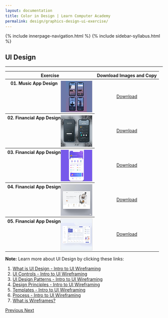 ```yaml
---
layout: documentation
title: Color in Design | Learn Computer Academy
permalink: design/graphics-design-ui-exercise/
---
```

<div class="loader">
{% include innerpage-navigation.html %}
{% include sidebar-syllabus.html %}
 <div class="page-content">
  <div class="content-wrapper">
   <div class="row">
    <div class="col-md-9 content">
     <!-- Your content goes started here -->
     <div class="doc-content">
      <h2>UI Design</h2>
      <hr>
      <table class="table table-striped table-bordered">
       <thead class="thead-shades">
        <tr>
         <th scope="col">Exercise</th>
         <th scope="col">Download Images and Copy</th>
        </tr>
       </thead>
       <tbody>
        <style>
         th img {
          float: right;
          max-width: 100px;
          height: auto;
          display: inline-block;
          border: 1px solid #ddd;
         }
         tr td {
          text-align: center;
         }
         .table td {
          vertical-align: middle;
         }
        </style>
        <tr>
         <th scope="row">01. Music App Design <img src="{{ site.baseurl }}/../assets/img/graphics-design/ui/thumbnail/ui-design-1.jpg" alt="">
         </th>
         <td>
          <a href="{{ site.baseurl }}/../assets/img/graphics-design/ui/ui-design-1.png" class="btn btn-primary" download="LCA-ui-01">Download</a>
         </td>
        </tr>
        <tr>
         <th scope="row">02. Financial App Design <img src="{{ site.baseurl }}/../assets/img/graphics-design/ui/thumbnail/ui-design-2.jpg" alt="">
         </th>
         <td>
          <a href="{{ site.baseurl }}/../assets/img/graphics-design/ui/ui-design-2.jpg" class="btn btn-primary" download="LCA-ui-02">Download</a>
         </td>
        </tr>
        <tr>
         <th scope="row">03. Financial App Design <img src="{{ site.baseurl }}/../assets/img/graphics-design/ui/thumbnail/ui-design-3.jpg" alt="">
         </th>
         <td>
          <a href="{{ site.baseurl }}/../assets/img/graphics-design/ui/ui-design-3.png" class="btn btn-primary" download="LCA-ui-03">Download</a>
         </td>
        </tr>
        <tr>
         <th scope="row">04. Financial App Design <img src="{{ site.baseurl }}/../assets/img/graphics-design/ui/thumbnail/ui-design-4.jpg" alt="">
         </th>
         <td>
          <a href="{{ site.baseurl }}/../assets/img/graphics-design/ui/ui-design-4.jpg" class="btn btn-primary" download="LCA-ui-04">Download</a>
         </td>
        </tr>
        <tr>
         <th scope="row">05. Financial App Design <img src="{{ site.baseurl }}/../assets/img/graphics-design/ui/thumbnail/ui-design-5.jpg" alt="">
         </th>
         <td>
          <a href="{{ site.baseurl }}/../assets/img/graphics-design/ui/ui-design-5.png" class="btn btn-primary" download="LCA-ui-05">Download</a>
         </td>
        </tr>
       </tbody>
      </table>
      <div class="note">
       <p>
        <b>Note:</b> Learn more about UI Design by clicking these links:
       </p>
       <ol>
        <li>
         <a href="{{ site.baseurl }}/../assets/img/graphics-design/ui/ui-theory-1.pdf" target="_blank">What is UI Design - Intro to UI Wireframing</a>
        </li>
        <li>
         <a href="{{ site.baseurl }}/../assets/img/graphics-design/ui/ui-theory-2.pdf" target="_blank">UI Controls - Intro to UI Wireframing</a>
        </li>
        <li>
         <a href="{{ site.baseurl }}/../assets/img/graphics-design/ui/ui-theory-3.pdf" target="_blank">UI Design Patterns - Intro to UI Wireframing</a>
        </li>
        <li>
         <a href="{{ site.baseurl }}/../assets/img/graphics-design/ui/ui-theory-4.pdf" target="_blank">Design Principles - Intro to UI Wireframing</a>
        </li>
        <li>
         <a href="{{ site.baseurl }}/../assets/img/graphics-design/ui/ui-theory-5.pdf" target="_blank">Templates - Intro to UI Wireframing</a>
        </li>
        <li>
         <a href="{{ site.baseurl }}/../assets/img/graphics-design/ui/ui-theory-6.pdf" target="_blank">Process - Intro to UI Wireframing</a>
        </li>
        <li>
         <a href="{{ site.baseurl }}/../assets/img/graphics-design/ui/wireframes.pdf" target="_blank">What is Wireframes?</a>
        </li>
       </ol>
      </div>
     </div>
     <!-- /.Your content goes ends here -->
     <div class="footer-btn d-flex justify-content-between">
      <a href="graphics-design-menu-exercise" class="btn">
       <i class="fas fa-arrow-circle-left"></i>Previous </a>
      <a href="../color-theory" class="btn">Next <i class="fas fa-arrow-circle-right"></i>
      </a>
     </div>
     <!-- /.End of footer button -->
    </div>
    <!-- Right Sidebar Start--> <?php include '../../includes/right-sidebar-innerpage.php'; ?>
    <!-- Right-Sidebar End -->
   </div>
  </div>
